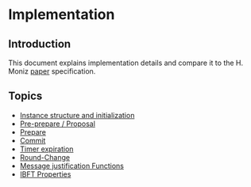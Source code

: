 # Implementation

## Introduction
This document explains implementation details and compare it to the H. Moniz [paper](https://arxiv.org/pdf/2002.03613.pdf) specification.


## Topics
- [Instance structure and initialization](INITIALIZATION.md)
- [Pre-prepare / Proposal](PROPOSAL.md)
- [Prepare](PREPARE.md)
- [Commit](COMMIT.md)
- [Timer expiration]()
- [Round-Change]()
- [Message justification Functions](MSG_JUST_FUNCTIONS.md)
- [IBFT Properties](PROPERTIES.md)

